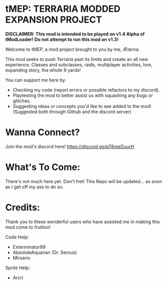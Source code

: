 # tMEP: TERRARIA MODDED EXPANSION PROJECT
**DISCLAIMER: This mod is intended to be played on v1.4 Alpha of tModLoader! Do not attempt to run this mod on v1.3!**

Welcome to tMEP, a mod project brought to you by me, Æterna.

This mod seeks to push Terraria past its limits and create an all new experience. Classes and subclasses, raids, multiplayer activities, lore, expanding story, the whole 9 yards!

You can support me here by:
- Checking my code (report errors or possible refactors to my discord).
- Playtesting the mod to better assist us with squashing any bugs or glitches.
- Suggesting ideas or concepts you'd like to see added to the mod! (Suggested both through Github and the discord server)

# Wanna Connect?
Join the mod's discord here!
https://discord.gg/pT6meDuurH

# What's To Come:
There's not much here yet. 
Don't fret! This Repo will be updated... as soon as I get off my ass to do so.

# Credits:
Thank you to these wonderful users who have assisted me in making this mod come to fruition!

Code Help:
- Exterminator99
- AbsoluteAquarian (Dr. Serous)
- Mirsario

Sprite Help:
- Arcri
